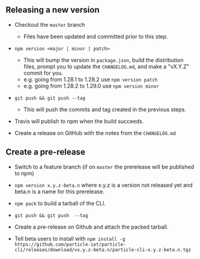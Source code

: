 ## Releasing a new version

- Checkout the `master` branch

	- Files have been updated and committed prior to this step.

- `npm version <major | minor | patch>`

	- This will bump the version in `package.json`, build the distribution files, prompt you to update the `CHANGELOG.md`, and make a "vX.Y.Z" commit for you.
	- e.g. going from 1.28.1 to 1.28.2 use `npm version patch`
	- e.g. going from 1.28.2 to 1.29.0 use `npm version minor`

- `git push && git push --tag`

	- This will push the commits and tag created in the previous steps.

- Travis will publish to npm when the build succeeds.

- Create a release on GitHub with the notes from the `CHANGELOG.md`

## Create a pre-release

- Switch to a feature branch (if on `master` the prerelease will be published to npm)

- `npm version x.y.z-beta.n` where x.y.z is a version not released yet
and beta.n is a name for this prerelease.

- `npm pack` to build a tarball of the CLI.

- `git push && git push  --tag`

- Create a pre-release on Github and attach the packed tarball.

- Tell beta users to install with
`npm install -g https://github.com/particle-iot/particle-cli/releases/download/vx.y.z-beta.n/particle-cli-x.y.z-beta.n.tgz`

